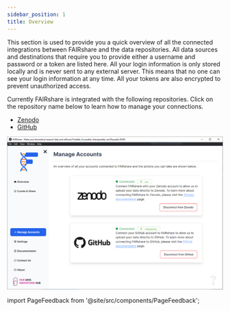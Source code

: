 ```yaml
---
sidebar_position: 1
title: Overview
---
```


This section is used to provide you a quick overview of all the connected integrations between FAIRshare and the data repositories. All data sources and destinations that require you to provide either a username and password or a token are listed here. All your login information is only stored locally and is never sent to any external server. This means that no one can see your login information at any time. All your tokens are also encrypted to prevent unauthorized access.

Currently FAIRshare is integrated with the following repositories. Click on the repository name below to learn how to manage your connections.

- [Zenodo](connect-to-zenodo)
- [GitHub](connect-to-github)

![](./images/overview.png)

import PageFeedback from '@site/src/components/PageFeedback';

<PageFeedback />
